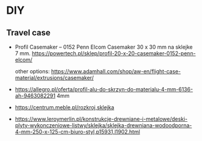 # DIY

## Travel case
* Profil Casemaker – 0152 Penn Elcom
  Casemaker 30 x 30 mm na sklejke 7 mm.
  https://powertech.pl/sklep/profil-20-x-20-casemaker-0152-penn-elcom/
 
  other options: https://www.adamhall.com/shop/aw-en/flight-case-material/extrusions/casemaker/
* https://allegro.pl/oferta/profil-alu-do-skrzyn-do-materialu-4-mm-6136-ah-9463082291 4mm
* https://centrum.meble.pl/rozkroj,sklejka
* https://www.leroymerlin.pl/konstrukcje-drewniane-i-metalowe/deski-plyty-wykonczeniowe-listwy/sklejka/sklejka-drewniana-wodoodporna-4-mm-250-x-125-cm-biuro-styl,p15931,l1902.html
